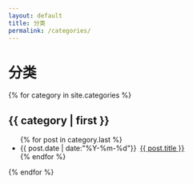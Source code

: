 ```yaml
---
layout: default
title: 分类
permalink: /categories/
---
```

<h1>分类</h1>
{% for category in site.categories %}
<h2><b>{{ category | first }}</b></h2>
<!-- <span>{{ category | last | size }}</span> -->
<ul class="arc-list">
    {% for post in category.last %}
        <li>{{ post.date | date:"%Y-%m-%d"}}&ensp;<a href="{{ post.url }}">{{ post.title }}</a></li>
    {% endfor %}
</ul>
{% endfor %}
